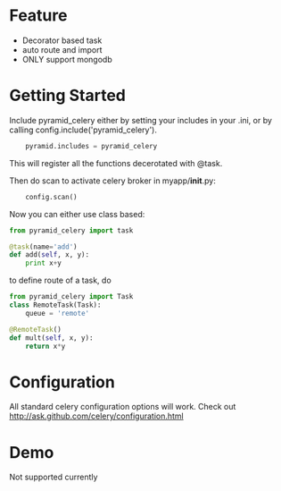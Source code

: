 Feature
=======
* Decorator based task
* auto route and import
* ONLY support mongodb

Getting Started
=====================
Include pyramid_celery either by setting your includes in your .ini,
or by calling config.include('pyramid_celery').

``` python
    pyramid.includes = pyramid_celery
```
This will register all the functions decerotated with @task.

Then do scan to activate celery broker in myapp/__init__.py:
``` python
    config.scan()
```

Now you can either use class based:

``` python
from pyramid_celery import task

@task(name='add')
def add(self, x, y):
    print x+y
```

to define route of a task, do

``` python
from pyramid_celery import Task
class RemoteTask(Task):
	queue = 'remote'

@RemoteTask()
def mult(self, x, y):
    return x*y
```

Configuration
=====================
All standard celery configuration options will work. Check out http://ask.github.com/celery/configuration.html

Demo
=====================
Not supported currently
